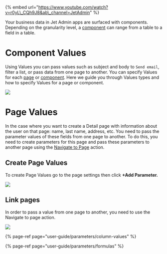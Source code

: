 {% embed url="https://www.youtube.com/watch?v=r0yL\_CQh9J8&ab\_channel=JetAdmin" %}

Your business data in Jet Admin apps are surfaced with components. Depending on the granularity level, a [component](https://app.gitbook.com/@jetadmin/s/doc/~/drafts/-MijlldWuqWYchvMUiLt/user-guide/components) can range from a table to a field in a table.‌

# Component Values

Using Values you can pass values such as subject and body to `Send email`, filter a list, or pass data from one page to another. You can specify Values for each [page](getting-started/quickstart/set-the-layout) or [component](user-guide/components). Here we guide you through Values types and how to specify Values for a page or component.

![](https://gblobscdn.gitbook.com/assets%2F-LQ08RFAKZvFADEiXKFy%2F-Mjgnl0gl1n5hbbhv0Nk%2F-MjgrBr70M7R5UoQsjpE%2Ftestgif44.gif?alt=media&token=d421dfdc-7b7d-4ad1-8265-379bbc869110)

# Page Values

In the case where you want to create a Detail page with information about the user on that page: name, last name, address, etc. You need to pass the parameter values of these fields from one page to another. To do this, you need to create parameters for this page and pass these parameters to another page using the [Navigate to Page](user-guide/design-and-structure/actions) action.

## Create Page Values

To create Page Values go to the page settings then click **+Add Parameter.**

![](https://gblobscdn.gitbook.com/assets%2F-LQ08RFAKZvFADEiXKFy%2F-MjdGCqxlbkT8Vx6x-ht%2F-MjdI0Glc6Yx8m5goKue%2Ftestgif24.gif?alt=media&token=73c857c3-b695-47b6-bea6-7b91e5d9153c)

## Link pages

In order to pass a value from one page to another, you need to use the Navigate to page action.

![](https://gblobscdn.gitbook.com/assets%2F-LQ08RFAKZvFADEiXKFy%2F-MjdGCqxlbkT8Vx6x-ht%2F-MjdKXjYxLTcFLTwmgt8%2Ftestgif25.gif?alt=media&token=adc2e5d1-2de2-4aae-a32d-a1c265f1e594)

{% page-ref page="user-guide/parameters/column-values" %}

{% page-ref page="user-guide/parameters/formulas" %}



